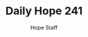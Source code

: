 ---
image: /assets/img/daily-hope-default-artwork.png
title: Daily Hope 241
number: 241
categories:
  - Daily Hope
author: Hope Staff
notes: Daily Hope 241
embed: >-
  EMBED_GOES_HERE
---